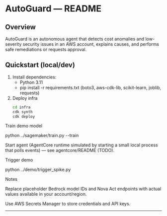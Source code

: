 # AutoGuard — README

## Overview
AutoGuard is an autonomous agent that detects cost anomalies and low-severity security issues in an AWS account, explains causes, and performs safe remediations or requests approval.

## Quickstart (local/dev)
1. Install dependencies:
   - Python 3.11
   - pip install -r requirements.txt (boto3, aws-cdk-lib, scikit-learn, joblib, requests)
2. Deploy infra
   ```bash
   cd infra
   cdk synth
   cdk deploy


Train demo model

python ../sagemaker/train.py --train


Start agent (AgentCore runtime simulated by starting a small local process that polls events) — see agentcore/README (TODO).

Trigger demo

python ../demo/trigger_spike.py

Notes

Replace placeholder Bedrock model IDs and Nova Act endpoints with actual values available in your account/region.

Use AWS Secrets Manager to store credentials and API keys.


---
